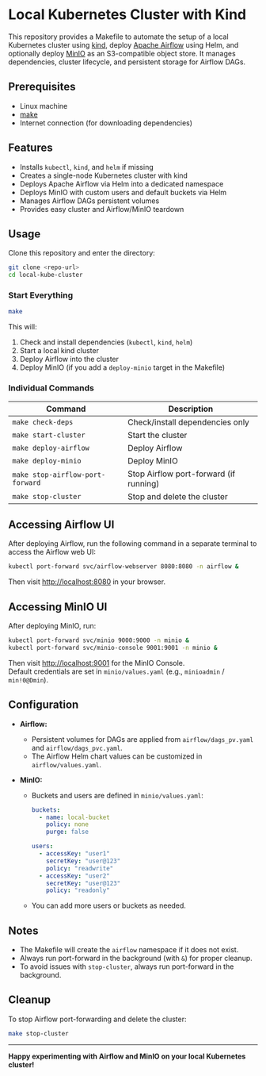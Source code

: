 # Local Kubernetes Cluster with Kind

This repository provides a Makefile to automate the setup of a local Kubernetes cluster using [kind](https://kind.sigs.k8s.io/), deploy [Apache Airflow](https://airflow.apache.org/) using Helm, and optionally deploy [MinIO](https://min.io/) as an S3-compatible object store. It manages dependencies, cluster lifecycle, and persistent storage for Airflow DAGs.

## Prerequisites

- Linux machine
- [make](https://www.gnu.org/software/make/)
- Internet connection (for downloading dependencies)

## Features

- Installs `kubectl`, `kind`, and `helm` if missing
- Creates a single-node Kubernetes cluster with kind
- Deploys Apache Airflow via Helm into a dedicated namespace
- Deploys MinIO with custom users and default buckets via Helm
- Manages Airflow DAGs persistent volumes
- Provides easy cluster and Airflow/MinIO teardown

## Usage

Clone this repository and enter the directory:

```sh
git clone <repo-url>
cd local-kube-cluster
```

### Start Everything

```sh
make
```
This will:
1. Check and install dependencies (`kubectl`, `kind`, `helm`)
2. Start a local kind cluster
3. Deploy Airflow into the cluster
4. Deploy MinIO (if you add a `deploy-minio` target in the Makefile)

### Individual Commands

| Command                         | Description                           |
|---------------------------------|---------------------------------------|
| `make check-deps`               | Check/install dependencies only       |
| `make start-cluster`            | Start the cluster                     |
| `make deploy-airflow`           | Deploy Airflow                        |
| `make deploy-minio`             | Deploy MinIO                          |
| `make stop-airflow-port-forward`| Stop Airflow port-forward (if running)|
| `make stop-cluster`             | Stop and delete the cluster           |

## Accessing Airflow UI

After deploying Airflow, run the following command in a separate terminal to access the Airflow web UI:

```sh
kubectl port-forward svc/airflow-webserver 8080:8080 -n airflow &
```

Then visit [http://localhost:8080](http://localhost:8080) in your browser.

## Accessing MinIO UI

After deploying MinIO, run:

```sh
kubectl port-forward svc/minio 9000:9000 -n minio &
kubectl port-forward svc/minio-console 9001:9001 -n minio &
```

Then visit [http://localhost:9001](http://localhost:9001) for the MinIO Console.  
Default credentials are set in `minio/values.yaml` (e.g., `minioadmin` / `min!0@Dmin`).

## Configuration

- **Airflow:**  
  - Persistent volumes for DAGs are applied from `airflow/dags_pv.yaml` and `airflow/dags_pvc.yaml`.
  - The Airflow Helm chart values can be customized in `airflow/values.yaml`.

- **MinIO:**  
  - Buckets and users are defined in `minio/values.yaml`:
    ```yaml
    buckets:
      - name: local-bucket
        policy: none
        purge: false

    users:
      - accessKey: "user1"
        secretKey: "user@123"
        policy: "readwrite"
      - accessKey: "user2"
        secretKey: "user@123"
        policy: "readonly"
    ```
  - You can add more users or buckets as needed.

## Notes

- The Makefile will create the `airflow` namespace if it does not exist.
- Always run port-forward in the background (with `&`) for proper cleanup.
- To avoid issues with `stop-cluster`, always run port-forward in the background.

## Cleanup

To stop Airflow port-forwarding and delete the cluster:

```sh
make stop-cluster
```

---

**Happy experimenting with Airflow and MinIO on your local Kubernetes cluster!**